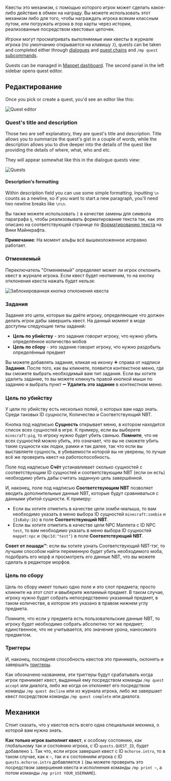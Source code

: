 Квесты это механизм, с помощью которого игрок может сделать какое-либо действие в обмен на награду. Вы можете использовать этот механизм либо для того, чтобы награждать игрока всяким классным лутом, или погружать игрока в лор карты через истории, реализованные посредством квестовых цепочек.

Игроки могут просматривать выполняемые ими квесты в журнале игрока (по умолчанию открывается на клавишу `J`), quests can be taken and completed either through [dialogues](./Dialogues) and [quest chains](./Quest-chains) and `/mp quest` [subcommands](./Commands#quest-commands).

Quests can be managed in [Mappet dashboard](./Mappet-dashboard). The second panel in the left sidebar opens quest editor.

## Редактирование

Once you pick or create a quest, you'd see an editor like this:

![Quest editor](https://i.imgur.com/D4sDyQ1.png)

### Quest's title and description

Those two are self explanatory, they are quest's title and description. Title allows you to summarize the quest's gist in a couple of words, while the description allows you to dive deeper into the details of the quest like providing the details of where, what, who and etc. 

They will appear somewhat like this in the dialogue quests view:

![Quests](https://i.imgur.com/wkDLz7Q.png)

#### Description's formatting

Within description field you can use some simple formatting. Inputting `\n` counts as a newline, so if you want to start a new paragraph, you'll need two newline breaks like `\n\n`.

Вы также можете использовать `[` в качестве замены для символа параграфа `§`, чтобы реализовывать форматирование текста так, как это описано на соответствующей странице по [Форматированию текста](https://minecraft.fandom.com/ru/wiki/%D0%A4%D0%BE%D1%80%D0%BC%D0%B0%D1%82%D0%B8%D1%80%D0%BE%D0%B2%D0%B0%D0%BD%D0%B8%D0%B5_%D1%82%D0%B5%D0%BA%D1%81%D1%82%D0%B0) на Вики Майнкрафта.

**Примечание**: На момент альфы всё вышеизложенное исправно работает.

### Отменяемый 

Переключатель "Отменяемый" определяет может ли игрок отклонить квест в журнале игрока. Если квест будет неотменим, то на кнопку отклонения квеста нажать будет нельзя:

![Заблокированная кнопка отклонения квеста](https://i.imgur.com/mcmf7Mi.png)

### Задания

Задания это цели, которые вы даёте игроку, определяющие что должен делать игрок дабы завершить квест. На данный момент в моде доступны следующие типы заданий:

* **Цель по убийству** - это задание говорит игроку, что нужно убить определённое количество мобов
* **Цель по сбору** - это задание говорит игроку, что нужно раздобыть определённый предмет

Вы можете добавлять задания, кликая на иконку ➕ справа от надписи **Задания**. После того, как вы кликнете, появится контекстное меню, где вы сможете выбрать необходимый вам тип задания. Если вы хотите удалить задание, то вы можете кликнуть правой кнопкой мыши по заданию и выбрать пункт ➖ **Удалить это задание** в контекстном меню.

### Цель по убийству

У цели по убийству есть несколько полей, о которых вам надо знать. Среди таковых ID сущности, Количество и Соответствующий NBT.

Кнопка под надписью **Сущность** открывает меню, в котором находится список всех сущностей в игре. К примеру, если вы выберете `minecraft:pig`, то игроку нужно будет убить свинью. **Помните**, что не всех сущностей можно убить, это означает, что вы не сможете убить такие сущности как лодки, рамки и так далее, так что если вы выставляете сущность, в убиваемости которой вы не уверены, то лучше всё же проверить квест на работоспособность.

Поле под надписью **Счёт** устанавливает сколько сущностей с соответствующим ID сущностей и соответствующим NBT (если он есть) необходимо убить дабы считать заданную цель завершённой.

И, наконец, поле под надписью **Соответствующим NBT** позволяет вводить дополнительные данные NBT, которые будут сравниваться с данными убитой сущности. К примеру:

* Если вы хотите отметить в качестве цели зомби-малыша, то вам необходимо указать в меню выбора ID сущностей `minecraft:zombie` и `{IsBaby:1b}` в поле **Соответствующий NBT**.
* Если вы хотите отметить в качестве цели NPC Маппета с ID NPC `test`, то вам необходимо указать в меню выбора ID сущностей `mappet:npc` и `{NpcId:"test"}` в поле **Соответствующий NBT**.

**Совет от лошади™**: если вы хотите узнать Соответствующий NBT-тэг, то лучшим способом найти переменную будет убить необходимого моба, подобрать его морф и просмотреть его данные NBT, что вы можете сделать в редакторе морфов.

### Цель по сбору

Цель по сбору имеет только одно поле и это слот предмета; просто кликните на этот слот и ввыберите желаемый предмет. В таком случае, игроку нужно будет собрать непосредственно указанный предмет, в таком количестве, в котором это указано в правом нижнем углу предмета.

Помните, что если у предмета есть пользовательские данные NBT, то игроку будет необходимо собрать абсолютно тот же предмет; единственное, что не учитывается, это значение урона, наносимого предметом.

### Триггеры

И, наконец, последняя способность квестов это принимать, оклонять и завершать [триггеры](https://github.com/Andruxioid/mappet_ru/blob/main/%D0%A2%D1%80%D0%B8%D0%B3%D0%B3%D0%B5%D1%80.md). 

Как обозначено названием, эти триггеры будут срабатывать когда игрок принимает квест, выданный ему посредством команды `/mp quest accept` или диалога, либо же когда он отклоняет его посредством команды `/mp quest decline` или из журнала игрока, либо же завершает квест посредством команды `/mp quest complete` или диалога.

## Механики

Стоит сказать, что у квестов есть всего одна специальная мехника, о которой вам нужно знать. 

**Как только игрок выполнит квест**, к особому состоянию, как глобальному так и состоянию игрока, с ID `quests.QUEST_ID`, будет добавлено `1`. Так что, если игрок завершил квест с ID `mchorse.intro`, то в таком случае, как к `~`, так и к состояниям игрока с ID `quests.mchorse.intro` добавляется `1` (вы можете проверить это посредством завершения квеста и исполнения команды `/mp print ~`, а потом команды `/mp print YOUR_USERNAME`).
